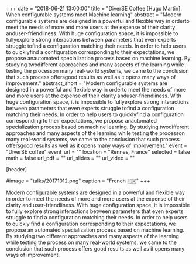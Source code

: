 +++
date = "2018-06-21 13:00:00"
title = "DiverSE Coffee [Hugo Martin]: When configurable systems meet Machine learning"
abstract = "Modern configurable systems are designed in a powerful and flexible way in orderto meet the needs of more and more users at the expense of their clarity anduser-friendliness. With huge configuration space, it is impossible to fullyexplore strong interactions between parameters that even experts struggle tofind a configuration matching their needs. In order to help users to quicklyfind a configuration corresponding to their expectations, we propose anautomated specialization process based on machine learning. By studying twodifferent approaches and many aspects of the learning while testing the processon many real-world systems, we came to the conclusion that such process offersgood results as well as it opens many ways of improvement."
abstract_short = "Modern configurable systems are designed in a powerful and flexible way in orderto meet the needs of more and more users at the expense of their clarity anduser-friendliness. With huge configuration space, it is impossible to fullyexplore strong interactions between parameters that even experts struggle tofind a configuration matching their needs. In order to help users to quicklyfind a configuration corresponding to their expectations, we propose anautomated specialization process based on machine learning. By studying twodifferent approaches and many aspects of the learning while testing the processon many real-world systems, we came to the conclusion that such process offersgood results as well as it opens many ways of improvement."
event = "DiverSE coffee"
event_url = ""
location = "Rennes, France"
selected = false
math = false
url_pdf = ""
url_slides = ""
url_video = ""


[header]

#image = "talks/20171012.png"
caption = "French :fr:"
+++


<div class="ap s2 eg" tabindex="0" role="listitem" aria-expanded="true" aria-selected="true" data-msg-id="yqa#msg-f:1603886821125442942" data-msg-id-qs="qsyqa-msg-f-1603886821125442942">
<div class="pA s2">
<div class="he s2">
<div class="b5 xJNT8d">
<div class="uyb8Gf">
<div>
<div class="F3hlO">
<div>
<div>
<div>Modern configurable systems are designed in a powerful and flexible way in order to meet the needs of more and more users at the expense of their clarity and user-friendliness. With huge configuration space, it is impossible to fully explore strong interactions between parameters that even experts struggle to find a configuration matching their needs. In order to help users to quickly find a configuration corresponding to their expectations, we propose an automated specialization process based on machine learning. By studying two different approaches and many aspects of the learning while testing the process on many real-world systems, we came to the conclusion that such process offers good results as well as it opens many ways of improvement.</div>
</div>
</div>
</div>
</div>
</div>
</div>
<section class="jT">
<div class="OW"></div>
</section></div>
</div>
</div>
<div class="ap s2" tabindex="0" role="listitem" aria-expanded="true" aria-selected="false" data-msg-id="yqa#msg-a:r8738367721638146220" data-msg-id-qs="qsyqa-msg-a-r8738367721638146220">
<div class="Ay"></div>
<div class="pA s2"></div>
</div>
